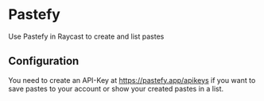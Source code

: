 # Pastefy

Use Pastefy in Raycast to create and list pastes

## Configuration
You need to create an API-Key at https://pastefy.app/apikeys if you want to save pastes to your account or show your created pastes in a list.